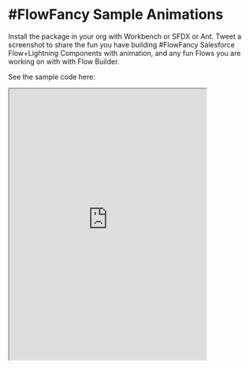 # #FlowFancy Sample Animations

Install the package in your org with Workbench or SFDX or Ant.
Tweet a screenshot to share the fun you have building #FlowFancy Salesforce Flow+Lightning Components with animation, and any fun Flows you are working on with with Flow Builder.

See the sample code here:
<iframe src="https://readytest-uhspa.cs14.force.com/contactSample/AnimationSamples" width="400" height="550" >
<p>Your browser does not support iframes.</p>
</iframe>

